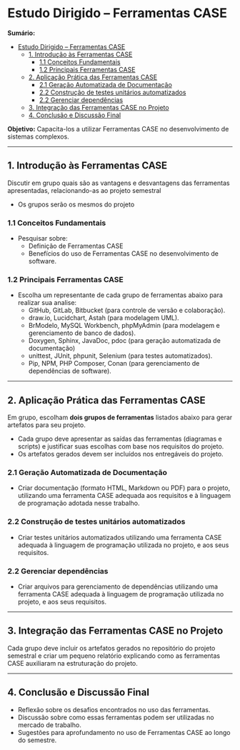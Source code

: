 # Estudo Dirigido – Ferramentas CASE  

**Sumário:**
- [Estudo Dirigido – Ferramentas CASE](#estudo-dirigido--ferramentas-case)
  - [1. Introdução às Ferramentas CASE](#1-introdução-às-ferramentas-case)
    - [1.1 Conceitos Fundamentais](#11-conceitos-fundamentais)
    - [1.2 Principais Ferramentas CASE](#12-principais-ferramentas-case)
  - [2. Aplicação Prática das Ferramentas CASE](#2-aplicação-prática-das-ferramentas-case)
    - [2.1 Geração Automatizada de Documentação](#21-geração-automatizada-de-documentação)
    - [2.2 Construção de testes unitários automatizados](#22-construção-de-testes-unitários-automatizados)
    - [2.2 Gerenciar dependências](#22-gerenciar-dependências)
  - [3. Integração das Ferramentas CASE no Projeto](#3-integração-das-ferramentas-case-no-projeto)
  - [4. Conclusão e Discussão Final](#4-conclusão-e-discussão-final)


**Objetivo:** Capacita-los a utilizar Ferramentas CASE no desenvolvimento de sistemas complexos. 

---

## 1. Introdução às Ferramentas CASE 

Discutir em grupo quais são as vantagens e desvantagens das ferramentas apresentadas, relacionando-as ao projeto semestral
- Os grupos serão os mesmos do projeto

### 1.1 Conceitos Fundamentais 
- Pesquisar sobre:
  - Definição de Ferramentas CASE
  - Benefícios do uso de Ferramentas CASE no desenvolvimento de software.  

### 1.2 Principais Ferramentas CASE 
- Escolha um representante de cada grupo de ferramentas abaixo para realizar sua analise:
  - GitHub, GitLab, Bitbucket (para controle de versão e colaboração).  
  - draw.io, Lucidchart, Astah (para modelagem UML).  
  - BrModelo, MySQL Workbench, phpMyAdmin (para modelagem e gerenciamento de banco de dados).  
  - Doxygen, Sphinx, JavaDoc, pdoc (para geração automatizada de documentação)
  - unittest, JUnit, phpunit, Selenium (para testes automatizados).  
  - Pip, NPM, PHP Composer, Conan (para gerenciamento de dependências de software).  

---

## 2. Aplicação Prática das Ferramentas CASE 

Em grupo, escolham **dois grupos de ferramentas** listados abaixo para gerar artefatos para seu projeto.  
- Cada grupo deve apresentar as saídas das ferramentas (diagramas e scripts) e justificar suas escolhas com base nos requisitos do projeto.  
- Os artefatos gerados devem ser incluídos nos entregáveis do projeto.


### 2.1 Geração Automatizada de Documentação  
- Criar documentação (formato HTML, Markdown ou PDF) para o projeto, utilizando uma ferramenta CASE adequada aos requisitos e à linguagem de programação adotada nesse trabalho.

### 2.2 Construção de testes unitários automatizados
- Criar testes unitários automatizados utilizando uma ferramenta CASE adequada à linguagem de programação utilizada no projeto, e aos seus requisitos.

### 2.2 Gerenciar dependências
- Criar arquivos para gerenciamento de dependências utilizando uma ferramenta CASE adequada à linguagem de programação utilizada no projeto, e aos seus requisitos.

---

## 3. Integração das Ferramentas CASE no Projeto
Cada grupo deve incluir os artefatos gerados no repositório do projeto semestral e criar um pequeno relatório explicando como as ferramentas CASE auxiliaram na estruturação do projeto.  

---

## 4. Conclusão e Discussão Final
- Reflexão sobre os desafios encontrados no uso das ferramentas.  
- Discussão sobre como essas ferramentas podem ser utilizadas no mercado de trabalho.  
- Sugestões para aprofundamento no uso de Ferramentas CASE ao longo do semestre.  
